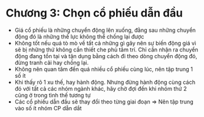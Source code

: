 # Chương 3: Chọn cổ phiếu dẫn đầu

- Giá cổ phiếu là những chuyển động lên xuống, đằng sau những chuyển động đó là những thế lực không thể chống lại được
- Không tốt nếu quá tò mò về tất cả những gì gây nên sự biến động giá vì sẽ bị những thứ không cần thiết che phủ tâm trí. Chỉ cần nhận ra chuyển động đang tồn tại và tận dụng bằng cách đi theo dòng chuyển động đó, đừng tranh cãi hay chống lại.
- Không nên quan tâm đến quá nhiều cổ phiếu cùng lúc, nên tập trung 1 số ít
- Khi thấy rõ 1 xu thế, hay hành động. Nhưng đừng hành động cùng cách đó với tất cả các nhóm ngành khác, hãy chờ đợi đến khi nhóm thứ 2 cũng ở trong tình thế tương tự
- Các cổ phiếu dẫn đầu sẽ thay đổi theo từng giai đoạn ⇒ Nên tập trung vào số ít nhóm CP dẫn dắt


